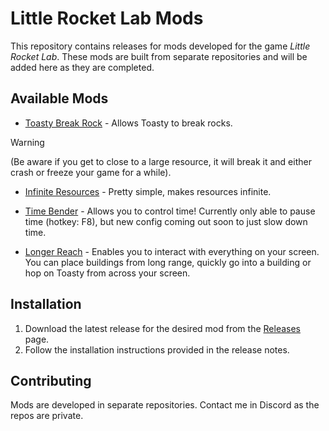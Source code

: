 # Little Rocket Lab Mods

This repository contains releases for mods developed for the game *Little Rocket Lab*. These mods are built from separate repositories and will be added here as they are completed.

## Available Mods

- [Toasty Break Rock](https://github.com/histerical/little-rocket-lab-mods/releases/latest) - Allows Toasty to break rocks. 
> [!WARNING]  
> (Be aware if you get to close to a large resource, it will break it and either crash or freeze your game for a while).

- [Infinite Resources](https://github.com/histerical/little-rocket-lab-mods/releases/latest) - Pretty simple, makes resources infinite.

- [Time Bender](https://github.com/histerical/little-rocket-lab-mods/releases/latest) - Allows you to control time! Currently only able to pause time (hotkey: F8), but new config coming out soon to just slow down time.

- [Longer Reach](https://github.com/histerical/little-rocket-lab-mods/releases/latest) - Enables you to interact with everything on your screen. You can place buildings from long range, quickly go into a building or hop on Toasty from across your screen.

## Installation

1. Download the latest release for the desired mod from the [Releases](https://github.com/histerical/little-rocket-lab-mods/releases) page.
2. Follow the installation instructions provided in the release notes.

## Contributing

Mods are developed in separate repositories. Contact me in Discord as the repos are private.